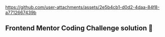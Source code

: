 

https://github.com/user-attachments/assets/2e5b4cb1-d0d2-4daa-84f8-a7712667439b

## Frontend Mentor Coding Challenge solution 🎺
